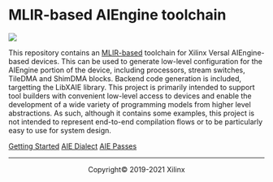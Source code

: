 # MLIR-based AIEngine toolchain

![](https://mlir.llvm.org//mlir-logo.png)

This repository contains an [MLIR-based](https://mlir.llvm.org/) toolchain for Xilinx Versal AIEngine-based devices.  This can be used to generate low-level configuration for the AIEngine portion of the device, including processors, stream switches, TileDMA and ShimDMA blocks. Backend code generation is included, targetting the LibXAIE library.  This project is primarily intended to support tool builders with convenient low-level access to devices and enable the development of a wide variety of programming models from higher level abstractions.  As such, although it contains some examples, this project is not intended to represent end-to-end compilation flows or to be particularly easy to use for system design.

[Getting Started](Building.md)
[AIE Dialect](AIEDialect.md)
[AIE Passes](AIEPasses.md)

-----

<p align="center">Copyright&copy; 2019-2021 Xilinx</p>
